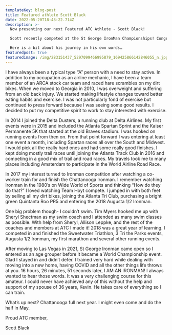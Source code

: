 ```yaml
---
templateKey: blog-post
title: Featured athlete Scott Black
date: 2022-05-20T18:43:22.714Z
description: >-
  Now presenting our next Featured ATC Athlete - Scott Black! 

  Scott recently competed at the St George IronMan Championships! Congratulations on an epic race! 

  Here is a bit about his journey in his own words…
featuredpost: true
featuredimage: /img/283151437_5297099466995879_169425866142846055_n.jpg
---
```

I have always been a typical type “A” person with a need to stay active. In addition to my occupation as an airline mechanic, I have been a team member of an ARCA stock car team and raced hare scrambles on my dirt bikes. When we moved to Georgia in 2010, I was overweight and suffering from an old back injury. We started making lifestyle changes toward better eating habits and exercise. I was not particularly fond of exercise but continued to press forward because I was seeing some good results. I decided to put my competitive spirit to work to stay interested with exercise.

In 2014 I joined the Delta Dusters, a running club at Delta Airlines. My first events were in 2015 and included the Atlanta Spartan Sprint and the Kaiser Permanente 5K that started at the old Braves stadium. I was hooked on running events from then on. From that point forward I was entering at least one event a month, including Spartan races all over the South and Midwest. I would pick all the really hard ones and had some really good finishes. I kept doing mostly trail races until joining the Atlanta Track Club in 2016 and competing in a good mix of trail and road races. My travels took me to many places including Amsterdam to participate in the World Airline Road Race.

In 2017 my interest turned to Ironman competition after watching a co-worker train for and finish the Chattanooga Ironman. I remember watching Ironman in the 1980’s on Wide World of Sports and thinking “How do they do that?” I loved watching Team Hoyt compete. I jumped in with both feet by selling all my dirt bikes, joining the Atlanta Tri Club, purchasing a bright green Quintanta Roo PR5 and entering the 2018 Augusta 1/2 Ironman.

One big problem though- I couldn’t swim. Tim Myers hooked me up with Sheryl Shectman as my swim coach and I attended as many swim classes as possible. With help from Sheryl, Allison Leppke, and the rest of the coaches and members at ATC I made it! 2018 was a great year of learning. I competed in and finished the Sweetwater Triathlon, 3 Tri the Parks events, Augusta 1/2 Ironman, my first marathon and several other running events.

After moving to Las Vegas in 2021, St George Ironman came open so I entered as an age grouper before it became a World Championship event. Glad I stayed in and didn’t defer. I trained very hard while dealing with moving into a new home, having COVID and all the other things life throws at you. 16 hours, 26 minutes, 51 seconds later, I AM AN IRONMAN! I always wanted to hear those words. It was a very challenging course for this amateur. I could never have achieved any of this without the help and support of my spouse of 36 years, Kevin. He takes care of everything so I can train.

What’s up next? Chattanooga full next year. I might even come and do the half in May.

Proud ATC member,

Scott Black